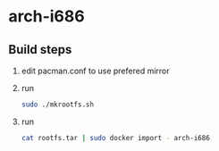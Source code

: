 # arch-i686 #

## Build steps ##

1. edit pacman.conf to use prefered mirror

2. run

	```bash
	sudo ./mkrootfs.sh
	```

3. run

	```bash
	cat rootfs.tar | sudo docker import - arch-i686
	```
